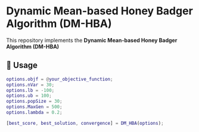 # Dynamic Mean-based Honey Badger Algorithm (DM-HBA)

This repository implements the **Dynamic Mean-based Honey Badger Algorithm (DM-HBA)**

## 🚀 Usage

```matlab
options.objf = @your_objective_function;
options.nVar = 30;
options.lb = -100; 
options.ub = 100;
options.popSize = 30;
options.MaxGen = 500;
options.lambda = 0.2;

[best_score, best_solution, convergence] = DM_HBA(options);
